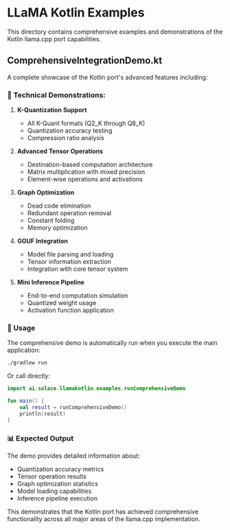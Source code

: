 # LLaMA Kotlin Examples

This directory contains comprehensive examples and demonstrations of the Kotlin llama.cpp port capabilities.

## ComprehensiveIntegrationDemo.kt

A complete showcase of the Kotlin port's advanced features including:

### 🔧 Technical Demonstrations:

1. **K-Quantization Support**
   - All K-Quant formats (Q2_K through Q8_K)
   - Quantization accuracy testing
   - Compression ratio analysis

2. **Advanced Tensor Operations**
   - Destination-based computation architecture
   - Matrix multiplication with mixed precision
   - Element-wise operations and activations

3. **Graph Optimization**
   - Dead code elimination
   - Redundant operation removal
   - Constant folding
   - Memory optimization

4. **GGUF Integration**
   - Model file parsing and loading
   - Tensor information extraction
   - Integration with core tensor system

5. **Mini Inference Pipeline**
   - End-to-end computation simulation
   - Quantized weight usage
   - Activation function application

### 🚀 Usage

The comprehensive demo is automatically run when you execute the main application:

```bash
./gradlew run
```

Or call directly:

```kotlin
import ai.solace.llamakotlin.examples.runComprehensiveDemo

fun main() {
    val result = runComprehensiveDemo()
    println(result)
}
```

### 📊 Expected Output

The demo provides detailed information about:
- Quantization accuracy metrics
- Tensor operation results
- Graph optimization statistics
- Model loading capabilities
- Inference pipeline execution

This demonstrates that the Kotlin port has achieved comprehensive functionality across all major areas of the llama.cpp implementation.
